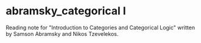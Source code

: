 # abramsky_categorical l
Reading note for "Introduction to Categories and Categorical Logic" written by Samson Abramsky and Nikos Tzevelekos.
